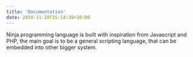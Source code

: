 ```yaml
---
title: 'Documentation'
date: 2018-11-28T15:14:39+10:00
---
```


Ninja programming language is built with inspiration from Javascript and PHP, the main goal is to be a general
scripting language, that can be embedded into other bigger system.   

